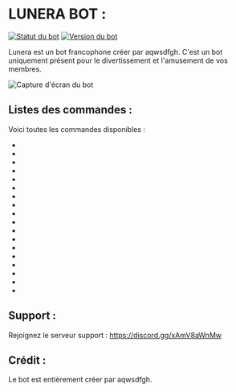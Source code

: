 # LUNERA BOT :

[![Statut du bot](https://img.shields.io/badge/statut-en%20ligne-brightgreen.svg)](https://discord.gg/xAmV8aWnMw)
[![Version du bot](https://img.shields.io/badge/version-1.0.0-blue.svg)](https://github.com/aqwsdfgh/Lunera-Doc/tree/main)

Lunera est un bot francophone créer par aqwsdfgh. C'est un bot uniquement présent pour le divertissement et l'amusement de vos membres.

![Capture d'écran du bot](https://media.discordapp.net/attachments/1147256323872927915/1147307315419168929/image.png)

## Listes des commandes :

Voici toutes les commandes disponibles :

  -
  -
  -
  -
  -
  -
  -
  -
  -
  -
  -
  -
  -
  -
  -
  -
  -
  -


## Support :

Rejoignez le serveur support : https://discord.gg/xAmV8aWnMw

## Crédit :

Le bot est entièrement créer par aqwsdfgh.

